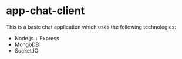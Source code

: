 # app-chat-client

This is a basic chat application which uses the following technologies:
- Node.js + Express
- MongoDB
- Socket.IO

